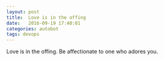 ```yaml
---
layout: post
title:  Love is in the offing
date:   2016-09-19 17:40:01
categories: autobot
tags: devops
---
```


Love is in the offing.  Be affectionate to one who adores you.
